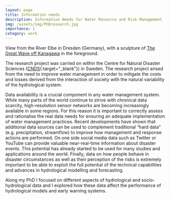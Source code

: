```yaml
---
layout: page
title: Information needs
description: Information Needs for Water Resource and Risk Management
img: /assets/img/PhDresearch.jpg
importance: 1
category: work
---
```


<div class="row">
    <div class="col-sm mt-3 mt-md-0">
        <img class="img-fluid rounded z-depth-1" src="{{ '/assets/img/PhDresearch.jpg' | relative_url }}" alt="" title="example image"/>
    </div>
</div>
<div class="caption">
    View from the River Elbe in Dresden (Germany), with a sculpture of <a href="https://en.wikipedia.org/wiki/The_Great_Wave_off_Kanagawa" target="_blank">The Great Wave off Kanagawa</a> in the foreground.
</div>

The research project was carried on within the Centre for Natural Disaster Sciences ([CNDS](https://www.cnds.se){:target="\_blank"}) in Sweden. The research project arised from the need to improve water management in order to mitigate the costs and losses derived from the interaction of society with the natural variability of the hydrological system.

Data availability is a crucial component in any water management system. While many parts of the world continue to strive with chronical data scarcity, high-resolution sensor networks are becoming increasingly available in some regions. For this reason it is important to correctly assess and rationalise the real data needs for ensuring an adequate implementation of water management practices. Recent developments have shown that additional data sources can be used to complement traditional “hard data” (e.g. precipitation, streamflow) to improve how management and response actions are performed. On one side social media data such as Twitter or YouTube can provide valuable near-real-time information about disaster events. This potential has already started to be used for many studies and applications around the world. Finally, data on how people behave in disaster circumstances as well as their perception of the risks is extremely important to be able to exploit the full potential of the technical capabilities and advances in hydrological modelling and forecasting.

Along my PhD I focused on different aspects of hydrological and socio-hydrological data and I explored how these data affect the performance of hydrological models and early warning systems.